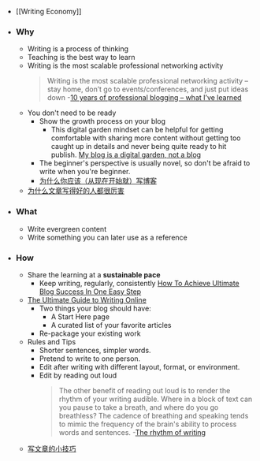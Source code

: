 - [[Writing Economy]]
- ### Why
	- Writing is a process of thinking
	- Teaching is the best way to learn
	- Writing is the most scalable professional networking activity
	  > Writing is the most scalable professional networking activity – stay home, don’t go to events/conferences, and just put ideas down -[10 years of professional blogging – what I’ve learned](https://andrewchen.com/professional-blogging/)
	- You don't need to be ready
		- Show the growth process on your blog
			- This digital garden mindset can be helpful for getting comfortable with sharing more content without getting too caught up in details and never being quite ready to hit publish. [My blog is a digital garden, not a blog](https://joelhooks.com/digital-garden)
		- The beginner's perspective is usually novel, so don't be afraid to write when you're beginner.
		- [为什么你应该（从现在开始就）写博客](http://mindhacks.cn/2009/02/15/why-you-should-start-blogging-now/)
	- [为什么文章写得好的人都很厉害](https://geekplux.com/posts/why-those-who-write-great-articles-is-so-powerful)
- ### What
	- Write evergreen content
	- Write something you can later use as a reference
- ### How
	- Share the learning at a **sustainable pace**
		- Keep writing, regularly, consistently [How To Achieve Ultimate Blog Success In One Easy Step](https://blog.codinghorror.com/how-to-achieve-ultimate-blog-success-in-one-easy-step/)
	- [The Ultimate Guide to Writing Online](https://perell.com/essay/the-ultimate-guide-to-writing-online/)
		- Two things your blog should have:
			- A Start Here page
			- A curated list of your favorite articles
		- Re-package your existing work
	- Rules and Tips
		- Shorter sentences, simpler words.
		- Pretend to write to one person.
		- Edit after writing with different layout, format, or environment.
		- Edit by reading out loud
		  > The other benefit of reading out loud is to render the rhythm of your writing audible. Where in a block of text can you pause to take a breath, and where do you go breathless? The cadence of breathing and speaking tends to mimic the frequency of the brain's ability to process words and sentences.  -[The rhythm of writing](https://www.eugenewei.com/blog/2017/7/20/the-rhythm-of-writing)
	- [写文章的小技巧](https://geekplux.com/posts/writing-skills)